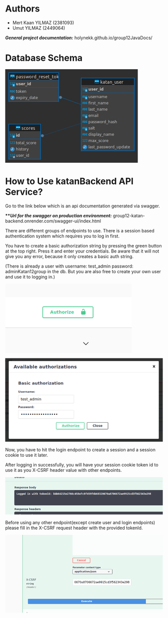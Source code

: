 # Authors
- Mert Kaan YILMAZ (2381093)
- Umut YILMAZ (2449064)

<b>*General project documentation:*</b> holynekk.github.io/group12JavaDocs/

# Database Schema

![database_schema](./misc/group12_db_diagram.png)

# How to Use katanBackend API Service?

Go to the link below which is an api documentation generated via swagger.

<b>***Url for the swagger on production environment:*</b> group12-katan-backend.onrender.com/swagger-ui/index.html

There are different groups of endpoints to use. There is a session based authentication system which requires
you to log in first.

You have to create a basic authorization string by pressing the green button at the top right. Press it and
enter your credentials. Be aware that it will not give you any error, because it only creates a basic auth
string.

(There is already a user with username: test_admin password: adminKatan12group in the db. But you are also
free to create your own user and use it to logging in.)

![authorize_button](./misc/1.png)

![basic_auth](./misc/2.png)

Now, you have to hit the login endpoint to create a session and a session cookie to use it later.

After logging in successfully, you will have your session cookie token id to use it as you X-CSRF 
header value with other endpoints.

![session_tokenID](./misc/3.png)

Before using any other endpoint(except create user and login endpoints) please fill in the X-CSRF
request header with the provided tokenId.

![XCSRF_header](./misc/4.png)


